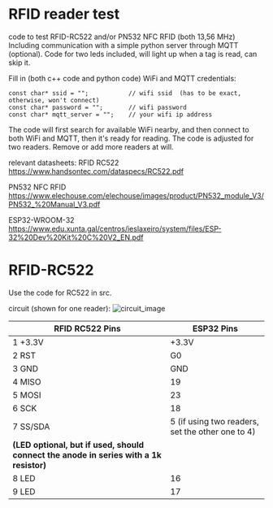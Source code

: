 # RFID reader test

code to test RFID-RC522 and/or PN532 NFC RFID (both 13,56 MHz)
Including communication with a simple python server through MQTT (optional).
Code for two leds included, will light up when a tag is read, can skip it.

Fill in (both c++ code and python code) WiFi and MQTT credentials:

```
const char* ssid = "";           // wifi ssid  (has to be exact, otherwise, won't connect)
const char* password = "";       // wifi password
const char* mqtt_server = "";    // your wifi ip address
```

The code will first search for available WiFi nearby, and then connect to both WiFi and MQTT, then it's ready for reading. The code is adjusted for two readers. Remove or add more readers at will.

relevant datasheets:
RFID RC522
https://www.handsontec.com/dataspecs/RC522.pdf

PN532 NFC RFID
https://www.elechouse.com/elechouse/images/product/PN532_module_V3/PN532_%20Manual_V3.pdf

ESP32-WROOM-32
https://www.edu.xunta.gal/centros/ieslaxeiro/system/files/ESP-32%20Dev%20Kit%20C%20V2_EN.pdf

# RFID-RC522
Use the code for RC522 in src. 

circuit (shown for one reader):
![circuit_image](https://github.com/user-attachments/assets/5d2bf677-8822-41b8-a4c7-97af51176256)


| RFID RC522 Pins | ESP32 Pins                                      |
|-----------------|-----------------------------------------------|
| 1  +3.3V       | +3.3V                                        |
| 2  RST         | G0                                           |
| 3  GND         | GND                                          |
| 4  MISO        | 19                                           |
| 5  MOSI        | 23                                           |
| 6  SCK         | 18                                           |
| 7  SS/SDA      | 5 (if using two readers, set the other one to 4) |
| **(LED optional, but if used, should connect the anode in series with a 1k resistor)** | |
| 8  LED         | 16                                           |
| 9  LED         | 17                                           |


